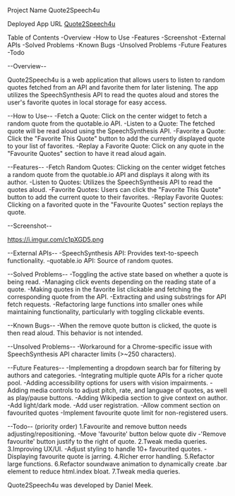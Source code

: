 Project Name
Quote2Speech4u

Deployed App URL
[Quote2Speech4u](https://deejmeek.github.io/Quote2Speech4u/)

Table of Contents
-Overview
-How to Use
-Features
-Screenshot
-External APIs
-Solved Problems
-Known Bugs
-Unsolved Problems
-Future Features
-Todo

--Overview--

Quote2Speech4u is a web application that allows users to listen to random quotes fetched from an API and favorite them for later listening. The app utilizes the SpeechSynthesis API to read the quotes aloud and stores the user's favorite quotes in local storage for easy access.

--How to Use--
-Fetch a Quote: Click on the center widget to fetch a random quote from the quotable.io API.
-Listen to a Quote: The fetched quote will be read aloud using the SpeechSynthesis API.
-Favorite a Quote: Click the "Favorite This Quote" button to add the currently displayed quote to your list of favorites.
-Replay a Favorite Quote: Click on any quote in the "Favourite Quotes" section to have it read aloud again.

--Features--
-Fetch Random Quotes: Clicking on the center widget fetches a random quote from the quotable.io API and displays it along with its author.
-Listen to Quotes: Utilizes the SpeechSynthesis API to read the quotes aloud.
-Favorite Quotes: Users can click the "Favorite This Quote" button to add the current quote to their favorites.
-Replay Favorite Quotes: Clicking on a favorited quote in the "Favourite Quotes" section replays the quote.

--Screenshot--

https://i.imgur.com/c1pXGD5.png

--External APIs--
-SpeechSynthesis API: Provides text-to-speech functionality.
-quotable.io API: Source of random quotes.

--Solved Problems--
-Toggling the active state based on whether a quote is being read.
-Managing click events depending on the reading state of a quote.
-Making quotes in the favorite list clickable and fetching the corresponding quote from the API.
-Extracting and using substrings for API fetch requests.
-Refactoring large functions into smaller ones while maintaining functionality, particularly with toggling clickable events.

--Known Bugs--
-When the remove quote button is clicked, the quote is then read aloud. This behavior is not intended.

--Unsolved Problems--
-Workaround for a Chrome-specific issue with SpeechSynthesis API character limits (>~250 characters).

--Future Features--
-Implementing a dropdown search bar for filtering by authors and categories.
-Integrating multiple quote APIs for a richer quote pool.
-Adding accessibility options for users with vision impairments.
-Adding media controls to adjust pitch, rate, and language of quotes, as well as play/pause buttons.
-Adding Wikipedia section to give context on author.
-Add light/dark mode.
-Add user registration.
-Allow comment section on favourited quotes
-Implement favourite quote limit for non-registered users.

--Todo-- (priority order)
1.Favourite and remove button needs adjusting/repositioning.
-Move 'favourite' button below quote div
-'Remove favourite' button justify to the right of quote.
2.Tweak media queries.
3.Improving UX/UI.
-Adjust styling to handle 10+ favourited quotes.
-Displaying favourite quote is jarring.
4.Richer error handling.
5.Refactor large functions.
6.Refactor soundwave animation to dynamically create .bar element to reduce html.index bloat.
7.Tweak media queries.

Quote2Speech4u was developed by Daniel Meek.
